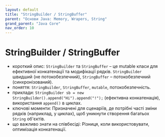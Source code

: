 ```yaml
---
layout: default
title: "StringBuilder / StringBuffer"
parent: "Основи Java: Memory, Wrapers, String"
grand_parent: "Java Core"
nav_order: 10
---
```


# StringBuilder / StringBuffer

*   короткий опис: `StringBuilder` та `StringBuffer` – це mutable класи для ефективної конкатенації та модифікації рядків. `StringBuilder` швидший (не потокобезпечний), `StringBuffer` – потокобезпечний (синхронізований).
*   поняття: `StringBuilder`, `StringBuffer`, `mutable`, потокобезпечність.
*   приклади: `StringBuilder sb = new StringBuilder().append("Hi").append("!");` (ефективна конкатенація), використання `append()` в циклах.
*   ключові моменти: Призначені для сценаріїв, де потрібні часті зміни рядків (наприклад, у циклах), щоб уникнути створення багатьох `String` об'єктів.
*   що важливо знати на співбесіді: Різниця, коли використовувати, оптимізація конкатенації.
